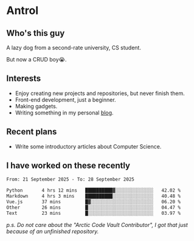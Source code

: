 # Antrol

## Who's this guy

A lazy dog from a second-rate university, CS student.

But now a CRUD boy😭.

## Interests

* Enjoy creating new projects and repositories, but never finish them.
* Front-end development, just a beginner.
* Making gadgets.
* Writing something in my personal [blog](https://blog.antrol.xyz/).

## Recent plans

* Write some introductory articles about Computer Science.

<!--
* Try to develop a website for [Anime4KCPP](https://github.com/TianZerL/Anime4KCPP).
* Develop a Markdown renderer which user can customize its css, of course it is GUI-based.~~(If I could finish  it before getting bored)~~
* Work with my [teammates](https://github.com/SWJTU-Lazy-Dogs).
* Find something interests me, as a hobby after finishing my ~~boring~~ homework.
-->

## I have worked on these recently

<!--START_SECTION:waka-->

```txt
From: 21 September 2025 - To: 28 September 2025

Python       4 hrs 12 mins   ██████████▓░░░░░░░░░░░░░░   42.02 %
Markdown     4 hrs 3 mins    ██████████░░░░░░░░░░░░░░░   40.48 %
Vue.js       37 mins         █▓░░░░░░░░░░░░░░░░░░░░░░░   06.20 %
Other        26 mins         █░░░░░░░░░░░░░░░░░░░░░░░░   04.47 %
Text         23 mins         █░░░░░░░░░░░░░░░░░░░░░░░░   03.97 %
```

<!--END_SECTION:waka-->

*p.s.  Do not care about the "Arctic Code Vault Contributor", I got that just because of an unfinished repository.*

<!--
**qzmlgfj/qzmlgfj** is a ✨ _special_ ✨ repository because its `README.md` (this file) appears on your GitHub profile.

Here are some ideas to get you started:

- 🔭 I’m currently working on ...
- 🌱 I’m currently learning ...
- 👯 I’m looking to collaborate on ...
- 🤔 I’m looking for help with ...
- 💬 Ask me about ...
- 📫 How to reach me: ...
- 😄 Pronouns: ...
- ⚡ Fun fact: ...
-->
